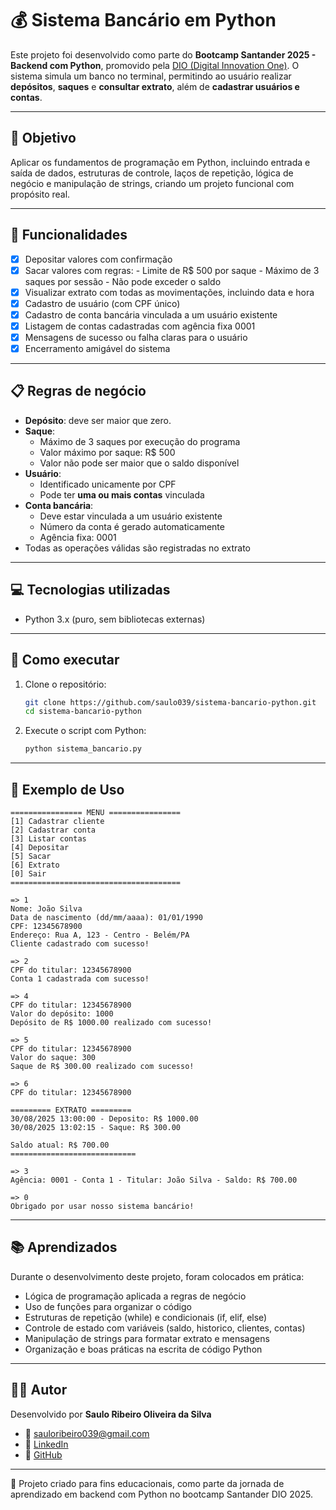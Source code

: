 # 💰 Sistema Bancário em Python

Este projeto foi desenvolvido como parte do **Bootcamp Santander 2025 - Backend com Python**, promovido pela [DIO (Digital Innovation One)](https://dio.me/).
O sistema simula um banco no terminal, permitindo ao usuário realizar **depósitos**, **saques** e **consultar extrato**, além de **cadastrar usuários e contas**.

---

## 🧠 Objetivo

Aplicar os fundamentos de programação em Python, incluindo entrada e saída de dados, estruturas de controle, laços de repetição, lógica de negócio e manipulação de strings, criando um projeto funcional com propósito real.

---

## 🚀 Funcionalidades

- [x]  Depositar valores com confirmação
- [x] Sacar valores com regras:
      - Limite de R$ 500 por saque
      - Máximo de 3 saques por sessão
      - Não pode exceder o saldo
- [x] Visualizar extrato com todas as movimentações, incluindo data e hora
- [x] Cadastro de usuário (com CPF único)
- [x] Cadastro de conta bancária vinculada a um usuário existente
- [x] Listagem de contas cadastradas com agência fixa 0001
- [x] Mensagens de sucesso ou falha claras para o usuário
- [x] Encerramento amigável do sistema

---

## 📋 Regras de negócio

- **Depósito**: deve ser maior que zero.  
- **Saque**:
  - Máximo de 3 saques por execução do programa
  - Valor máximo por saque: R$ 500
  - Valor não pode ser maior que o saldo disponível
- **Usuário**:
  - Identificado unicamente por CPF
  - Pode ter **uma ou mais contas** vinculada
- **Conta bancária**:
  - Deve estar vinculada a um usuário existente
  - Número da conta é gerado automaticamente
  - Agência fixa: 0001
- Todas as operações válidas são registradas no extrato

---

## 💻 Tecnologias utilizadas

- Python 3.x (puro, sem bibliotecas externas)

---

## 🏁 Como executar

1. Clone o repositório:
   ```bash
   git clone https://github.com/saulo039/sistema-bancario-python.git
   cd sistema-bancario-python
   ```

2. Execute o script com Python:
   ```bash
   python sistema_bancario.py
   ```

---

## 📝 Exemplo de Uso

```text
================ MENU ================
[1] Cadastrar cliente
[2] Cadastrar conta
[3] Listar contas
[4] Depositar
[5] Sacar
[6] Extrato
[0] Sair
======================================

=> 1
Nome: João Silva
Data de nascimento (dd/mm/aaaa): 01/01/1990
CPF: 12345678900
Endereço: Rua A, 123 - Centro - Belém/PA
Cliente cadastrado com sucesso!

=> 2
CPF do titular: 12345678900
Conta 1 cadastrada com sucesso!

=> 4
CPF do titular: 12345678900
Valor do depósito: 1000
Depósito de R$ 1000.00 realizado com sucesso!

=> 5
CPF do titular: 12345678900
Valor do saque: 300
Saque de R$ 300.00 realizado com sucesso!

=> 6
CPF do titular: 12345678900

========= EXTRATO =========
30/08/2025 13:00:00 - Deposito: R$ 1000.00
30/08/2025 13:02:15 - Saque: R$ 300.00

Saldo atual: R$ 700.00
============================

=> 3
Agência: 0001 - Conta 1 - Titular: João Silva - Saldo: R$ 700.00

=> 0
Obrigado por usar nosso sistema bancário!

```

---

## 📚 Aprendizados

Durante o desenvolvimento deste projeto, foram colocados em prática:

- Lógica de programação aplicada a regras de negócio
- Uso de funções para organizar o código
- Estruturas de repetição (while) e condicionais (if, elif, else)
- Controle de estado com variáveis (saldo, historico, clientes, contas)
- Manipulação de strings para formatar extrato e mensagens
- Organização e boas práticas na escrita de código Python

---

## 👨‍💻 Autor

Desenvolvido por **Saulo Ribeiro Oliveira da Silva**

- 📧 [sauloribeiro039@gmail.com](mailto:sauloribeiro039@gmail.com)  
- 💼 [LinkedIn](https://www.linkedin.com/in/sauloribeiro039)  
- 🐙 [GitHub](https://github.com/saulo039)

---

🧠 Projeto criado para fins educacionais, como parte da jornada de aprendizado em backend com Python no bootcamp Santander DIO 2025.
